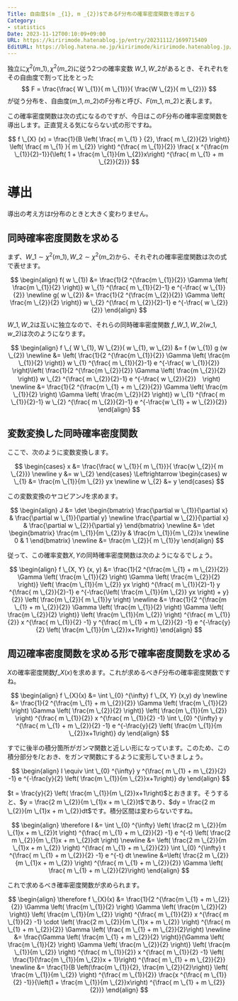```yaml
---
Title: 自由度$(m _{1}, m _{2})$であるF分布の確率密度関数を導出する
Category:
- statistics
Date: 2023-11-12T00:10:09+09:00
URL: https://kiririmode.hatenablog.jp/entry/20231112/1699715409
EditURL: https://blog.hatena.ne.jp/kiririmode/kiririmode.hatenablog.jp/atom/entry/6801883189058031855
---
```


<!-- textlint-disable -->
独立に$\chi ^{2} (m \_{1}), \chi ^{2} (m \_{2})$に従う2つの確率変数 $W \_{1}, W \_{2}$があるとき、それぞれをその自由度で割って比をとった
$$
F = \frac{\frac{ W \_{1}}{ m \_{1}}}{ \frac{W \_{2}}{ m \_{2}}}
$$
が従う分布を、自由度$(m \_{1}, m \_{2})$のF分布と呼び、$F( m \_{1}, m \_{2})$と表します。
<!-- textlint-enable -->

この確率密度関数は次の式になるのですが、今日はこのF分布の確率密度関数を導出します。正直覚える気にならない式の形ですね。

$$
f \_{X} (x) = \frac{1}{B \left( \frac{ m \_{1} } {2}, \frac{ m \_{2}}{2} \right)} \left( \frac{ m \_{1} }{ m \_{2}} \right) ^{\frac{ m \_{1}}{2}} \frac{ x ^{\frac{m \_{1}}{2}-1}}{\left( 1 + \frac{m \_{1}}{m \_{2}}x\right) ^{\frac{ m \_{1} + m \_{2}}{2}}}
$$

# 導出

導出の考え方は$t$分布のときと大きく変わりません。

## 同時確率密度関数を求める

まず、$W \_{1} \sim \chi ^{2} ( m \_{1} ), W \_{2} \sim \chi ^{2} ( m \_{2} )$から、それぞれの確率密度関数は次の式で表せます。

$$
\begin{align}
  f( w \_{1}) &= \frac{1}{2 ^{\frac{m \_{1}}{2}} \Gamma \left( \frac{m \_{1}}{2} \right)} w \_{1} ^{\frac{ m \_{1}}{2}-1} e ^{-\frac{ w \_{1}}{2}} \newline
  g( w \_{2}) &= \frac{1}{2 ^{\frac{m \_{2}}{2}} \Gamma \left( \frac{m \_{2}}{2} \right)} w \_{2} ^{\frac{ m \_{2}}{2}-1} e ^{-\frac{ w \_{2}}{2}}
\end{align}
$$

$W \_{1}, W \_{2}$は互いに独立なので、それらの同時確率密度関数 $f \_{ W \_{1}, W \_{2}}( w \_{1}, w \_{2})$は次のようになります。

$$
\begin{align}
f \_{ W \_{1}, W \_{2}}( w \_{1}, w \_{2}) &= f (w \_{1}) g (w \_{2}) \newline
  &= \left( \frac{1}{2 ^{\frac{m \_{1}}{2}} \Gamma \left( \frac{m \_{1}}{2} \right)} w \_{1} ^{\frac{ m \_{1}}{2}-1} e ^{-\frac{ w \_{1}}{2}} \right)\left( \frac{1}{2 ^{\frac{m \_{2}}{2}} \Gamma \left( \frac{m \_{2}}{2} \right)} w \_{2} ^{\frac{ m \_{2}}{2}-1} e ^{-\frac{ w \_{2}}{2}}　\right) \newline
  &= \frac{1}{2 ^{\frac{m \_{1} + m \_{2}}{2}} \Gamma \left( \frac{m \_{1}}{2} \right) \Gamma \left( \frac{m \_{2}}{2} \right)} w \_{1} ^{\frac{ m \_{1}}{2}-1} w \_{2} ^{\frac{ m \_{2}}{2}-1} e ^{-\frac{w \_{1} + w \_{2}}{2}}
\end{align}
$$

## 変数変換した同時確率密度関数

ここで、次のように変数変換します。

$$
\begin{cases}
  x &= \frac{\frac{ w \_{1}}{ m \_{1}}}{ \frac{w \_{2}}{ m \_{2}}} \newline
  y &= w \_{2}
\end{cases} \Leftrightarrow \begin{cases}
  w \_{1} &= \frac{m \_{1}}{m \_{2}} yx \newline
  w \_{2} &= y
\end{cases}
$$

この変数変換のヤコビアン$J$を求めます。

$$
\begin{align}
  J &= \det \begin{bmatrix}
    \frac{\partial w \_{1}}{\partial x} & \frac{\partial w \_{1}}{\partial y} \newline
    \frac{\partial w \_{2}}{\partial x} & \frac{\partial w \_{2}}{\partial y}
  \end{bmatrix} \newline
  &= \det \begin{bmatrix}
    \frac{m \_{1}}{m \_{2}}y & \frac{m \_{1}}{m \_{2}}x \newline
    0 & 1
  \end{bmatrix}  \newline
  &= \frac{m \_{2}}{ m \_{1}}y
\end{align}
$$

従って、この確率変数$X, Y$の同時確率密度関数は次のようになるでしょう。

$$
\begin{align}
f \_{X, Y} (x, y) &= \frac{1}{2 ^{\frac{m \_{1} + m \_{2}}{2}} \Gamma \left( \frac{m \_{1}}{2} \right) \Gamma \left( \frac{m \_{2}}{2} \right)} \left( \frac{m \_{1}}{m \_{2}} yx \right) ^{\frac{ m \_{1}}{2}-1} y ^{\frac{ m \_{2}}{2}-1} e ^{-\frac{\left( \frac{m \_{1}}{m \_{2}} yx \right) + y}{2}} \left( \frac{m \_{2}}{ m \_{1}}y \right) \newline
  &= \frac{1}{2 ^{\frac{m \_{1} + m \_{2}}{2}} \Gamma \left( \frac{m \_{1}}{2} \right) \Gamma \left( \frac{m \_{2}}{2} \right)} \left( \frac{m \_{1}}{m \_{2}} \right) ^{\frac{ m \_{1}}{2}} x ^{\frac{ m \_{1}}{2} -1} y ^{\frac{ m \_{1} + m \_{2}}{2} -1} e ^{-\frac{y}{2} \left( \frac{m \_{1}}{m \_{2}}x+1\right)}
\end{align}
$$

## 周辺確率密度関数を求める形で確率密度関数を求める

$X$の確率密度関数$f \_{X}(x)$を求めます。これが求めるべき$F$分布の確率密度関数ですね。

$$
\begin{align}
  f \_{X}(x) &= \int \_{0} ^{\infty} f \_{X, Y} (x,y) dy \newline
    &= \frac{1}{2 ^{\frac{m \_{1} + m \_{2}}{2}} \Gamma \left( \frac{m \_{1}}{2} \right) \Gamma \left( \frac{m \_{2}}{2} \right)} \left( \frac{m \_{1}}{m \_{2}} \right) ^{\frac{ m \_{1}}{2}} x ^{\frac{ m \_{1}}{2} -1} \int \_{0} ^{\infty} y ^{\frac{ m \_{1} + m \_{2}}{2} -1} e ^{-\frac{y}{2} \left( \frac{m \_{1}}{m \_{2}}x+1\right)} dy
\end{align}
$$

すでに後半の積分箇所がガンマ関数と近しい形になっています。このため、この積分部分を$I$とおき、をガンマ関数にするように変形していきましょう。

$$
\begin{align}
 I \equiv \int \_{0} ^{\infty} y ^{\frac{ m \_{1} + m \_{2}}{2} -1} e ^{-\frac{y}{2} \left( \frac{m \_{1}}{m \_{2}}x+1\right)} dy
\end{align}
$$

$t = \frac{y}{2} \left( \frac{m \_{1}}{m \_{2}}x+1\right)$とおきます。そうすると、$y = \frac{2 m \_{2}}{m \_{1}x + m \_{2}}t$であり、$dy = \frac{2 m \_{2}}{m \_{1}x + m \_{2}}dt$です。積分区間は変わらないですね。

$$
\begin{align}
\therefore I &= \int \_{0} ^{\infty} \left( \frac{2 m \_{2}}{m \_{1}x + m \_{2}}t \right) ^{\frac{ m \_{1} + m \_{2}}{2} -1} e ^{-t} \left( \frac{2 m \_{2}}{m \_{1}x + m \_{2}}dt \right) \newline
  &= \left( \frac{2 m \_{2}}{m \_{1}x + m \_{2}} \right) ^{\frac{ m \_{1} + m \_{2}}{2}} \int \_{0} ^{\infty} t ^{\frac{ m \_{1} + m \_{2}}{2} -1} e ^{-t} dt \newline
  &=\left( \frac{2 m \_{2}}{m \_{1}x + m \_{2}} \right) ^{\frac{ m \_{1} + m \_{2}}{2}} \Gamma \left( \frac{ m \_{1} + m \_{2}}{2}\right)
\end{align}
$$

これで求めるべき確率密度関数が求められます。

$$
\begin{align}
\therefore f \_{X}(x) &= \frac{1}{2 ^{\frac{m \_{1} + m \_{2}}{2}} \Gamma \left( \frac{m \_{1}}{2} \right) \Gamma \left( \frac{m \_{2}}{2} \right)} \left( \frac{m \_{1}}{m \_{2}} \right) ^{\frac{ m \_{1}}{2}} x ^{\frac{ m \_{1}}{2} -1} \cdot \left( \frac{2 m \_{2}}{m \_{1}x + m \_{2}} \right) ^{\frac{ m \_{1} + m \_{2}}{2}} \Gamma \left( \frac{ m \_{1} + m \_{2}}{2}\right) \newline
  &= \frac{\Gamma \left( \frac{m \_{1} + m \_{2}}{2} \right)}{\Gamma \left( \frac{m \_{1}}{2} \right) \Gamma \left( \frac{m \_{2}}{2} \right)} \left( \frac{m \_{1}}{m \_{2}} \right) ^{\frac{ m \_{1}}{2}} x ^{\frac{ m \_{1}}{2} -1} \left( \frac{1}{\frac{m \_{1}}{m \_{2}}x + 1}\right) ^{\frac{ m \_{1} + m \_{2}}{2}} \newline
  &= \frac{1}{B \left(\frac{m \_{1}}{2}, \frac{m \_{2}}{2}\right)} \left( \frac{m \_{1}}{m \_{2}} \right) ^{\frac{ m \_{1}}{2}} \frac{x ^{\frac{ m \_{1}}{2} -1}}{\left(1 + \frac{m \_{1}}{m \_{2}}x\right) ^{\frac{ m \_{1} + m \_{2}}{2}}}
\end{align}
$$
